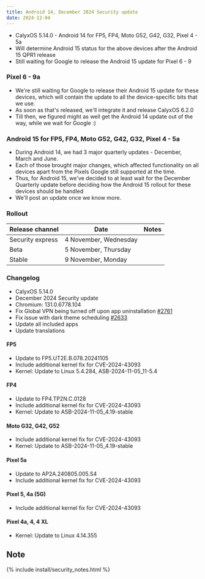 ```yaml
---
title: Android 14, December 2024 Security update
date: 2024-12-04
---
```


* CalyxOS 5.14.0 - Android 14 for FP5, FP4, Moto G52, G42, G32, Pixel 4 - 5a
* Will determine Android 15 status for the above devices after the Android 15 QPR1 release
* Still waiting for Google to release the Android 15 update for Pixel 6 - 9

### Pixel 6 - 9a
* We're still waiting for Google to release their Android 15 update for these devices, which will contain the update to all the device-specific bits that we use.
* As soon as that's released, we'll integrate it and release CalyxOS 6.2.0
* Till then, we figured might as well get the Android 14 update out of the way, while we wait for Google :)

### Android 15 for FP5, FP4, Moto G52, G42, G32, Pixel 4 - 5a
* During Android 14, we had 3 major quarterly updates - December, March and June.
* Each of those brought major changes, which affected functionality on all devices apart from the Pixels Google still supported at the time.
* Thus, for Android 15, we've decided to at least wait for the December Quarterly update before deciding how the Android 15 rollout for these devices should be handled
* We'll post an update once we know more.

### Rollout

| Release channel  | Date   | Notes |
| ---------------- | ------ | ------ |
| Security express | 4 November, Wednesday |  |
| Beta | 5 November, Thursday |  |
| Stable | 9 November, Monday | |

### Changelog
* CalyxOS 5.14.0
* December 2024 Security update
* Chromium: 131.0.6778.104
* Fix Global VPN being turned off upon app uninstallation [#2761](https://gitlab.com/CalyxOS/calyxos/-/issues/2761)
* Fix issue with dark theme scheduling [#2633](https://gitlab.com/CalyxOS/calyxos/-/issues/2633)
* Update all included apps
* Update translations

#### FP5
* Update to FP5.UT2E.B.078.20241105
* Include additional kernel fix for CVE-2024-43093
* Kernel: Update to Linux 5.4.284, ASB-2024-11-05_11-5.4

#### FP4
* Update to FP4.TP2N.C.0128
* Include additional kernel fix for CVE-2024-43093
* Kernel: Update to ASB-2024-11-05_4.19-stable

#### Moto G32, G42, G52
* Include additional kernel fix for CVE-2024-43093
* Kernel: Update to ASB-2024-11-05_4.19-stable

#### Pixel 5a
* Update to AP2A.240805.005.S4
* Include additional kernel fix for CVE-2024-43093

#### Pixel 5, 4a (5G)
* Include additional kernel fix for CVE-2024-43093

#### Pixel 4a, 4, 4 XL
* Kernel: Update to Linux 4.14.355

## Note

{% include install/security_notes.html %}
